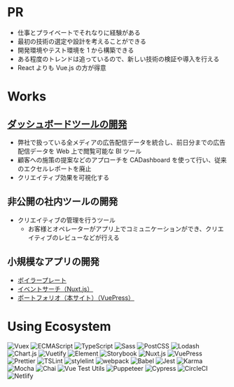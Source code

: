 # PR

- 仕事とプライベートでそれなりに経験がある
- 最初の技術の選定や設計を考えることができる
- 開発環境やテスト環境を 1 から構築できる
- ある程度のトレンドは追っているので、新しい技術の検証や導入を行える
- React よりも Vue.js の方が得意

# Works

## [ダッシュボードツールの開発](https://cadashboard.jp)

- 弊社で扱っている全メディアの広告配信データを統合し、前日分までの広告配信データを Web 上で閲覧可能な BI ツール
- 顧客への施策の提案などのアプローチを CADashboard を使って行い、従来のエクセルレポートを廃止
- クリエイティブ効果を可視化する

## 非公開の社内ツールの開発

- クリエイティブの管理を行うツール
  - お客様とオペレーターがアプリ上でコミュニケーションができ、クリエイティブのレビューなどが行える

## 小規模なアプリの開発

- [ボイラープレート](https://github.com/kurosame/vuejs-boilerplate)
- [イベントサーチ（Nuxt.js）](https://event-search.netlify.com)
- [ポートフォリオ（本サイト）（VuePress）](https://portfolio-kurosame.netlify.com)

# Using Ecosystem

![Vuex](/vuex.png 'Vuex')
![ECMAScript](/ecmascript.png 'ECMAScript')
![TypeScript](/typescript.png 'TypeScript')
![Sass](/sass.png 'Sass')
![PostCSS](/postcss.png 'PostCSS')
![Lodash](/lodash.png 'Lodash')
![Chart.js](/chartjs.png 'Chart.js')
![Vuetify](/vuetify.png 'Vuetify')
![Element](/element.png 'Element')
![Storybook](/storybook.png 'Storybook')
![Nuxt.js](/nuxtjs.png 'Nuxt.js')
![VuePress](/vuepress.png 'VuePress')
![Prettier](/prettier.png 'Prettier')
![TSLint](/tslint.png 'TSLint')
![stylelint](/stylelint.png 'stylelint')
![webpack](/webpack.png 'webpack')
![Babel](/babel.png 'Babel')
![Jest](/jest.png 'Jest')
![Karma](/karma.png 'Karma')
![Mocha](/mocha.png 'Mocha')
![Chai](/chai.png 'Chai')
![Vue Test Utils](/vue-test-utils.png 'Vue Test Utils')
![Puppeteer](/puppeteer.png 'Puppeteer')
![Cypress](/cypress.png 'Cypress')
![CircleCI](/circleci.png 'CircleCI')
![Netlify](/netlify.png 'Netlify')
